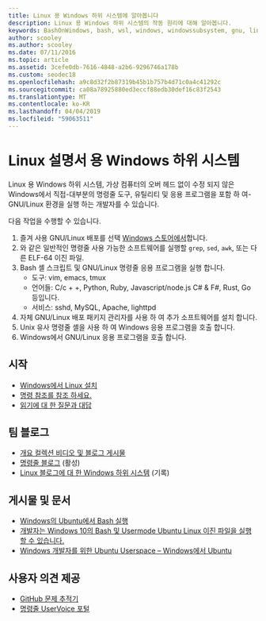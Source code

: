 ```yaml
---
title: Linux 용 Windows 하위 시스템에 알아봅니다
description: Linux 용 Windows 하위 시스템의 작동 원리에 대해 알아봅니다.
keywords: BashOnWindows, bash, wsl, windows, windowssubsystem, gnu, linux
author: scooley
ms.author: scooley
ms.date: 07/11/2016
ms.topic: article
ms.assetid: 3cefe0db-7616-4848-a2b6-9296746a178b
ms.custom: seodec18
ms.openlocfilehash: a9c8d32f2b87319b45b1b757b4d71c0a4c41292c
ms.sourcegitcommit: ca08a78925880ed3eccf88edb30def16c83f2543
ms.translationtype: MT
ms.contentlocale: ko-KR
ms.lasthandoff: 04/04/2019
ms.locfileid: "59063511"
---
```

# <a name="windows-subsystem-for-linux-documentation"></a>Linux 설명서 용 Windows 하위 시스템

Linux 용 Windows 하위 시스템, 가상 컴퓨터의 오버 헤드 없이 수정 되지 않은 Windows에서 직접-대부분의 명령줄 도구, 유틸리티 및 응용 프로그램을 포함 하 여-GNU/Linux 환경을 실행 하는 개발자를 수 있습니다.  

다음 작업을 수행할 수 있습니다.

1. 즐겨 사용 GNU/Linux 배포를 선택 [Windows 스토어에서](https://aka.ms/wslstore)합니다.
1. 와 같은 일반적인 명령줄 사용 가능한 소프트웨어를 실행할 `grep`, `sed`, `awk`, 또는 다른 ELF-64 이진 파일. 
1. Bash 셸 스크립트 및 GNU/Linux 명령줄 응용 프로그램을 실행 합니다.  
    * 도구: vim, emacs, tmux
    * 언어들: C/c + +, Python, Ruby, Javascript/node.js C# & F#, Rust, Go 등입니다.
    * 서비스: sshd, MySQL, Apache, lighttpd
1. 자체 GNU/Linux 배포 패키지 관리자를 사용 하 여 추가 소프트웨어를 설치 합니다.
1. Unix 유사 명령줄 셸을 사용 하 여 Windows 응용 프로그램을 호출 합니다.
1. Windows에서 GNU/Linux 응용 프로그램을 호출 합니다.

## <a name="getting-started"></a>시작

* [Windows에서 Linux 설치](install_guide.md)
* [명령 참조를 참조 하세요.](reference.md)
* [읽기에 대 한 질문과 대답](faq.md)

## <a name="team-blogs"></a>팀 블로그
*  [개요 컬렉션 비디오 및 블로그 게시물](https://blogs.msdn.microsoft.com/commandline/learn-about-windows-console-and-windows-subsystem-for-linux-wsl/)
* [명령줄 블로그](https://blogs.msdn.microsoft.com/commandline/) (활성)
* [Linux 블로그에 대 한 Windows 하위 시스템](https://blogs.msdn.microsoft.com/wsl/) (기록)

## <a name="posts--articles"></a>게시물 및 문서
* [Windows의 Ubuntu에서 Bash 실행](https://blogs.windows.com/buildingapps/2016/03/30/run-bash-on-ubuntu-on-windows/)
* [개발자는 Windows 10의 Bash 및 Usermode Ubuntu Linux 이진 파일을 실행할 수 있습니다.](https://www.hanselman.com/blog/DevelopersCanRunBashShellAndUsermodeUbuntuLinuxBinariesOnWindows10.aspx)
* [Windows 개발자를 위한 Ubuntu Userspace – Windows에서 Ubuntu](https://insights.ubuntu.com/2016/03/30/ubuntu-on-windows-the-ubuntu-userspace-for-windows-developers/) 

## <a name="provide-feedback"></a>사용자 의견 제공
* [GitHub 문제 추적기](https://github.com/Microsoft/BashOnWindows/issues)
* [명령줄 UserVoice 포털](https://wpdev.uservoice.com/forums/266908-command-prompt-console-bash-on-ubuntu-on-windo/category/161892-bash)
